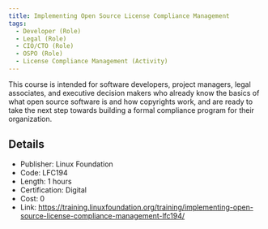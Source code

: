 ```yaml
--- 
title: Implementing Open Source License Compliance Management
tags:
  - Developer (Role)
  - Legal (Role)
  - CIO/CTO (Role)
  - OSPO (Role)
  - License Compliance Management (Activity)
---
```


This course is intended for software developers, project managers, legal associates, and executive decision makers who already know the basics of what open source software is and how copyrights work, and are ready to take the next step towards building a formal compliance program for their organization.

## Details

- Publisher: Linux Foundation
- Code: LFC194
- Length: 1 hours
- Certification: Digital
- Cost: 0
- Link: https://training.linuxfoundation.org/training/implementing-open-source-license-compliance-management-lfc194/
